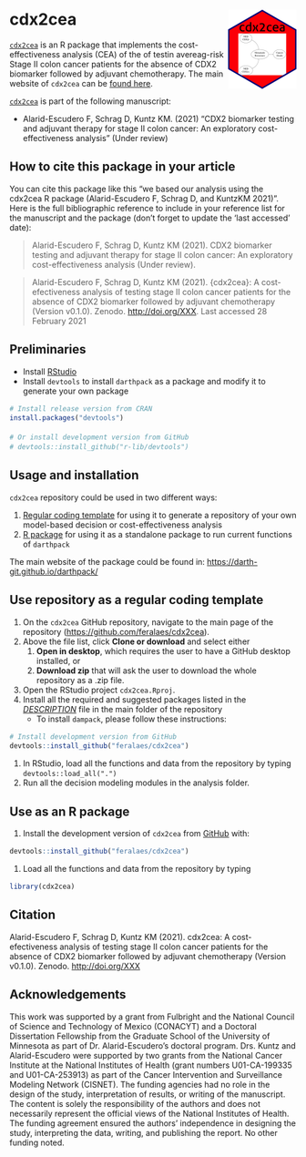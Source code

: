 
<!-- README.md is generated from README.Rmd. Please edit that file -->
<!-- [![DOI](https://zenodo.org/badge/197059951.svg)](https://zenodo.org/badge/latestdoi/197059951) -->

# cdx2cea <img src='man/figures/logo.png' align="right" height="139" />

<!-- <img src="docs/figs/under_const.jpeg" align="center" alt="" width="360" /> -->

[`cdx2cea`](https://github.com/feralaes/cdx2cea) is an R package that
implements the cost-effectiveness analysis (CEA) of the of testin
avereag-risk Stage II colon cancer patients for the absence of CDX2
biomarker followed by adjuvant chemotherapy. The main website of
`cdx2cea` can be [found here](https://darth-git.github.io/cdx2cea/).

[`cdx2cea`](https://github.com/DARTH-git/cdx2cea) is part of the
following manuscript:

-   Alarid-Escudero F, Schrag D, Kuntz KM. (2021) “CDX2 biomarker
    testing and adjuvant therapy for stage II colon cancer: An
    exploratory cost-effectiveness analysis” (Under review)

<!-- The release that accompanies the published article has been archived in zenodo: https://zenodo.org/record/3445451. -->

## How to cite this package in your article

You can cite this package like this “we based our analysis using the
cdx2cea R package (Alarid-Escudero F, Schrag D, and KuntzKM 2021)”. Here
is the full bibliographic reference to include in your reference list
for the manuscript and the package (don’t forget to update the ‘last
accessed’ date):

> Alarid-Escudero F, Schrag D, Kuntz KM (2021). CDX2 biomarker testing
> and adjuvant therapy for stage II colon cancer: An exploratory
> cost-effectiveness analysis (Under review).

> Alarid-Escudero F, Schrag D, Kuntz KM (2021). {cdx2cea}: A
> cost-efectiveness analysis of testing stage II colon cancer patients
> for the absence of CDX2 biomarker followed by adjuvant chemotherapy
> (Version v0.1.0). Zenodo. <http://doi.org/XXX>. Last accessed 28
> February 2021

## Preliminaries

-   Install
    [RStudio](https://www.rstudio.com/products/rstudio/download/)
-   Install `devtools` to install `darthpack` as a package and modify it
    to generate your own package

``` r
# Install release version from CRAN
install.packages("devtools")

# Or install development version from GitHub
# devtools::install_github("r-lib/devtools")
```

## Usage and installation

`cdx2cea` repository could be used in two different ways:

1.  [Regular coding
    template](#use-repository-as-a-regular-coding-template) for using it
    to generate a repository of your own model-based decision or
    cost-effectiveness analysis
2.  [R package](#use-as-an-r-package) for using it as a standalone
    package to run current functions of `darthpack`

The main website of the package could be found in:
<https://darth-git.github.io/darthpack/>

## Use repository as a regular coding template

1.  On the `cdx2cea` GitHub repository, navigate to the main page of the
    repository (<https://github.com/feralaes/cdx2cea>).
2.  Above the file list, click **Clone or download** and select either
    1.  **Open in desktop**, which requires the user to have a GitHub
        desktop installed, or
    2.  **Download zip** that will ask the user to download the whole
        repository as a .zip file.
3.  Open the RStudio project `cdx2cea.Rproj`.
4.  Install all the required and suggested packages listed in the
    [*DESCRIPTION*](https://github.com/feralaes/cdx2cea/blob/master/DESCRIPTION)
    file in the main folder of the repository
    -   To install `dampack`, please follow these instructions:

``` r
# Install development version from GitHub
devtools::install_github("feralaes/cdx2cea")
```

1.  In RStudio, load all the functions and data from the repository by
    typing `devtools::load_all(".")`
2.  Run all the decision modeling modules in the analysis folder.

## Use as an R package

1.  Install the development version of `cdx2cea` from
    [GitHub](https://github.com) with:

``` r
devtools::install_github("feralaes/cdx2cea")
```

1.  Load all the functions and data from the repository by typing

``` r
library(cdx2cea)
```

## Citation

Alarid-Escudero F, Schrag D, Kuntz KM (2021). cdx2cea: A
cost-efectiveness analysis of testing stage II colon cancer patients for
the absence of CDX2 biomarker followed by adjuvant chemotherapy (Version
v0.1.0). Zenodo. <http://doi.org/XXX>

## Acknowledgements

This work was supported by a grant from Fulbright and the National
Council of Science and Technology of Mexico (CONACYT) and a Doctoral
Dissertation Fellowship from the Graduate School of the University of
Minnesota as part of Dr. Alarid-Escudero’s doctoral program. Drs. Kuntz
and Alarid-Escudero were supported by two grants from the National
Cancer Institute at the National Institutes of Health (grant numbers
U01-CA-199335 and U01-CA-253913) as part of the Cancer Intervention and
Surveillance Modeling Network (CISNET). The funding agencies had no role
in the design of the study, interpretation of results, or writing of the
manuscript. The content is solely the responsibility of the authors and
does not necessarily represent the official views of the National
Institutes of Health. The funding agreement ensured the authors’
independence in designing the study, interpreting the data, writing, and
publishing the report. No other funding noted.
